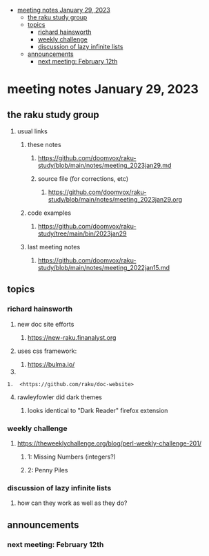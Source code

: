 - [meeting notes January 29, 2023](#orgd5173af)
  - [the raku study group](#org45fb2c7)
  - [topics](#org6fcc226)
    - [richard hainsworth](#org5c9caa4)
    - [weekly challenge](#orgea84174)
    - [discussion of lazy infinite lists](#orge0e4cb8)
  - [announcements](#org23d449d)
    - [next meeting: February 12th](#org562dae8)


<a id="orgd5173af"></a>

# meeting notes January 29, 2023


<a id="org45fb2c7"></a>

## the raku study group

1.  usual links

    1.  these notes
    
        1.  <https://github.com/doomvox/raku-study/blob/main/notes/meeting_2023jan29.md>
        
        2.  source file (for corrections, etc)
        
            1.  <https://github.com/doomvox/raku-study/blob/main/notes/meeting_2023jan29.org>
    
    2.  code examples
    
        1.  <https://github.com/doomvox/raku-study/tree/main/bin/2023jan29>
    
    3.  last meeting notes
    
        1.  <https://github.com/doomvox/raku-study/blob/main/notes/meeting_2022jan15.md>


<a id="org6fcc226"></a>

## topics


<a id="org5c9caa4"></a>

### richard hainsworth

1.  new doc site efforts

    1.  <https://new-raku.finanalyst.org>

2.  uses css framework:

    1.  <https://bulma.io/>

3.  

    1.  <https://github.com/raku/doc-website>

4.  rawleyfowler did dark themes

    1.  looks identical to "Dark Reader" firefox extension


<a id="orgea84174"></a>

### weekly challenge

1.  <https://theweeklychallenge.org/blog/perl-weekly-challenge-201/>

    1.  1: Missing Numbers (integers?)
    
    2.  2: Penny Piles


<a id="orge0e4cb8"></a>

### discussion of lazy infinite lists

1.  how can they work as well as they do?


<a id="org23d449d"></a>

## announcements


<a id="org562dae8"></a>

### next meeting: February 12th
